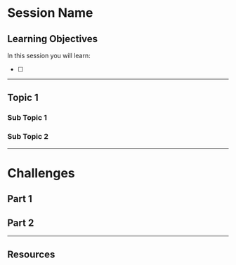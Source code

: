 # Session Name

## Learning Objectives

In this session you will learn:

- [ ]

---

## Topic 1

### Sub Topic 1

### Sub Topic 2

---

# Challenges

## Part 1

## Part 2

---

## Resources
